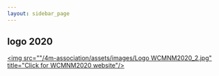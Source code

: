 ```yaml
---
layout: sidebar_page
---
```


## logo 2020

<a href="https://www.me.iitb.ac.in/~wcmnm/" title="WCMNM2020"><img src=""/4m-association/assets/images/Logo WCMNM2020_2.jpg" title="Click for WCMNM2020 website"/></a>